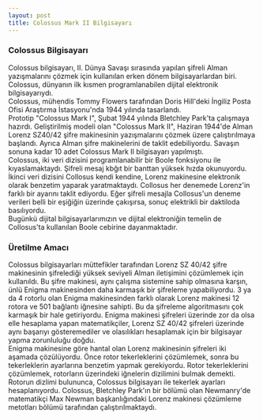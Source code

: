 ```yaml
---
layout: post
title: Colossus Mark II Bilgisayarı
---
```


<p><h3>Colossus Bilgisayarı</h3>
    Colossus bilgisayarı, II. Dünya Savaşı sırasında yapılan şifreli Alman
    yazışmalarını çözmek için kullanılan erken dönem bilgisayarlardan biri.
    Colossus, dünyanın ilk kısmen programlanabilen dijital elektronik
    bilgisayarıydı.<br>
    Colossus, mühendis Tommy Flowers tarafından Doris Hill'deki İngiliz Posta
    Ofisi Araştırma İstasyonu'nda 1944 yılında tasarlandı.<br>
    Prototip "Colossus Mark I", Şubat 1944 yılında Bletchley Park'ta çalışmaya
    hazırdı. Geliştirilmiş modeli olan "Colossus Mark II", Haziran 1944'de Alman
    Lorenz SZ40/42 şifre makinesinin yazışmalarını çözmek üzere çalıştırılmaya
    başlandı. Ayrıca Alman şifre makinelerini de taklit edebiliyordu. Savaşın
    sonuna kadar 10 adet Colossus Mark II bilgisayarı yapılmıştı.<br>
    Colossus, iki veri dizisini programlanabilir bir Boole fonksiyonu ile
    kıyaslamaktaydı. Şifreli mesaj kbğıt bir banttan yüksek hızda okunuyordu.
    İkinci veri dizisini Collosus kendi kendine, Lorenz makinesine elektronik
    olarak benzetim yaparak yaratmaktaydı. Collosus her denemede Lorenz'in
    farklı bir ayarını taklit ediyordu. Eğer şifreli mesajla Collosus'un deneme
    verileri belli bir eşiğiğin üzerinde çakışırsa, sonuç elektrikli bir
    daktiloda basılıyordu.<br>
    Bugünkü dijital bilgisayarlarımızın ve dijital elektroniğin temelin de
    Collosus'ta kullanılan Boole cebirine dayanmaktadır.</p>

<p><h3>Üretilme Amacı</h3>
    Colossus bilgisayarları müttefikler tarafından Lorenz SZ 40/42 şifre
    makinesinin şifrelediği yüksek seviyeli Alman iletişimini çözümlemek için
    kullanıldı. Bu şifre makinesi, aynı çalışma sistemine sahip olmasına karşın,
    ünlü Enigma makinesinden daha karmaşık bir şifreleme yapabiliyordu. 3 ya da
    4 rotorlu olan Enigma makinesinden farklı olarak Lorenz makinesi 12 rotora
    ve 501 bağlantı iğnesine sahipti. Bu da şifreleme algoritmasını çok karmaşık
    bir hale getiriyordu. Enigma makinesi şifreleri üzerinde zor da olsa elle
    hesaplama yapan matematikçiler, Lorenz SZ 40/42 şifreleri üzerinde aynı
    başarıyı gösteremediler ve olasılıkları hesaplamak için bir bilgisayar yapma
    zorunluluğu doğdu.<br>
    Enigma makinesine göre hantal olan Lorenz makinesinin şifreleri iki aşamada
    çözülüyordu. Önce rotor tekerleklerini çözümlemek, sonra bu tekerleklerin
    ayarlarına benzetim yapmak gerekiyordu. Rotor tekerleklerini çözümlemek,
    rotorların üzerindeki iğnelerin dizilimini bulmak demekti. Rotorun dizlimi
    bulununca, Colossus bilgisayarı ile tekerlek ayarları hesaplanıyordu.
    Colossus, Bletchley Park'ın bir bölümü olan Newmanry'de matematikçi Max
    Newman başkanlığındaki Lorenz makinesi çözümleme metotları bölümü tarafından
    çalıştırılmaktaydı.</p>

<object style="height: 390px; width: 640px"><param name="movie"
value="http://www.youtube.com/v/O8WXNPn1QKo?version=3"><param
name="allowFullScreen" value="true"><param name="allowScriptAccess"
value="always"><embed src="http://www.youtube.com/v/O8WXNPn1QKo?version=3"
type="application/x-shockwave-flash" allowfullscreen="true"
allowScriptAccess="always" width="640" height="390"></object>
